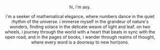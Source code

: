 <p style="text-align: center;">hi, i'm asy.</p>
<p style="text-align: center;">i'm a seeker of mathematical elegance, where numbers dance in the quiet
rhythm of the universe. i immerse myself in the grandeur of nature's wonders, finding solace in the 
delicate weave of light and leaf. on two wheels, i journey through the world with a heart that beats
in sync with the open road; and in the pages of books, i wander through realms of thought, where every
word is a doorway to new horizons.
</p>
